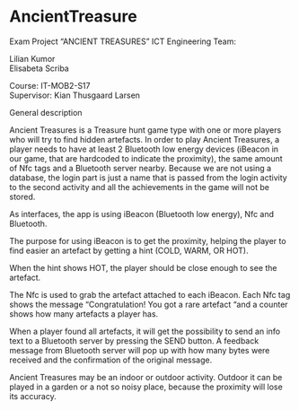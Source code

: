 # AncientTreasure






Exam Project
“ANCIENT TREASURES”
ICT Engineering
Team:
	
Lilian Kumor 	          	
Elisabeta Scriba             

Course: IT-MOB2-S17  
Supervisor:
Kian Thusgaard Larsen

General description

Ancient Treasures is a Treasure hunt game type with one or more players who will try to find hidden artefacts.
In order to play Ancient Treasures, a player needs to have at least 2 Bluetooth low energy devices (iBeacon in our game, that are hardcoded to indicate the proximity), the same amount of Nfc tags and a Bluetooth server nearby. 
Because we are not using a database, the login part is just a name that is passed from the login activity to the second activity and all the achievements in the game will not be stored.
 

As interfaces, the app is using iBeacon (Bluetooth low energy), Nfc and Bluetooth.

The purpose for using iBeacon is to get the proximity, helping the player to find easier an artefact by getting a hint (COLD, WARM, OR HOT).


When the hint shows HOT, the player should be close enough to see the artefact.

The Nfc is used to grab the artefact attached to each iBeacon.
Each Nfc tag shows the message “Congratulation! You got a rare artefact “and a counter shows how many artefacts a player has.



When a player found all artefacts, it will get the possibility to send an info text to a Bluetooth server by pressing the SEND button.
A feedback message from Bluetooth server will pop up with how many bytes were received and the confirmation of the original message.

Ancient Treasures may be an indoor or outdoor activity. Outdoor it can be played in a garden or a not so noisy place, because the proximity will lose its accuracy.


 
